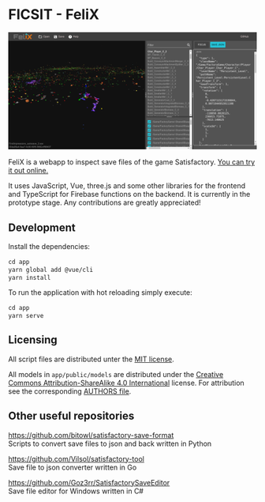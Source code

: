 # FICSIT - FeliX

![Screenshot of FeliX](screenshot.png)

FeliX is a webapp to inspect save files of the game Satisfactory. [You can try it out online.](https://ficsit-felix.firebaseapp.com/)

It uses JavaScript, Vue, three.js and some other libraries for the frontend and TypeScript for Firebase functions on the backend. It is currently in the prototype stage. Any contributions are greatly appreciated!

## Development
Install the dependencies:
```
cd app
yarn global add @vue/cli
yarn install
```

To run the application with hot reloading simply execute:
```
cd app
yarn serve
```

## Licensing
All script files are distributed unter the [MIT license](LICENSE).

All models in `app/public/models` are distributed under the [Creative Commons Attribution-ShareAlike 4.0 International](https://creativecommons.org/licenses/by-sa/4.0/) license. For attribution see the corresponding [AUTHORS file](app/public/models/AUTHORS).

## Other useful repositories
https://github.com/bitowl/satisfactory-save-format  
Scripts to convert save files to json and back written in Python

https://github.com/Vilsol/satisfactory-tool  
Save file to json converter written in Go

https://github.com/Goz3rr/SatisfactorySaveEditor  
Save file editor for Windows written in C#
